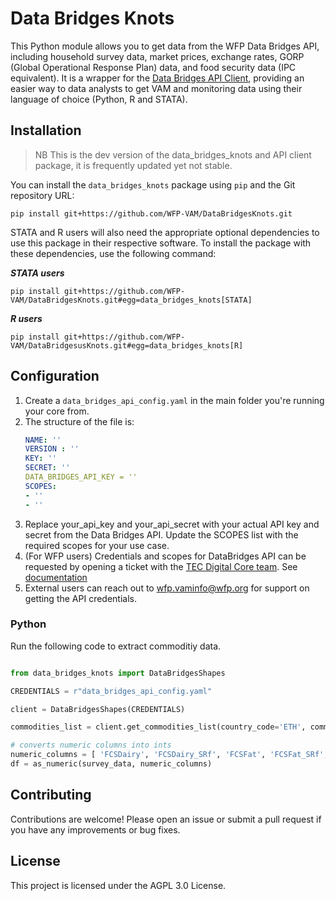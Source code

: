 # Data Bridges Knots

This Python module allows you to get data from the WFP Data Bridges API, including household survey data, market prices, exchange rates, GORP (Global Operational Response Plan) data, and food security data (IPC equivalent). It is a wrapper for the [Data Bridges API Client](https://github.com/WFP-VAM/DataBridgesAPI), providing an easier way to data analysts to get VAM and monitoring data using their language of choice (Python, R and STATA).

## Installation

> NB This is the dev version of the data_bridges_knots and API client package, it is frequently updated yet not stable.

You can install the `data_bridges_knots` package using `pip` and the Git repository URL:

```
pip install git+https://github.com/WFP-VAM/DataBridgesKnots.git
```

STATA and R users will also need the appropriate optional dependencies to use this package in their respective software. To install the package with these dependencies, use the following command:

***STATA users***
```
pip install git+https://github.com/WFP-VAM/DataBridgesKnots.git#egg=data_bridges_knots[STATA]
```

***R users***
```
pip install git+https://github.com/WFP-VAM/DataBridgesusKnots.git#egg=data_bridges_knots[R]
```

## Configuration
1. Create a ```data_bridges_api_config.yaml``` in the main folder you're running your core from.
2. The structure of the file is: 
    ```yaml
    NAME: ''
    VERSION : ''
    KEY: ''
    SECRET: ''
    DATA_BRIDGES_API_KEY = ''
    SCOPES:
    - ''
    - ''
    ```
1. Replace your_api_key and your_api_secret with your actual API key and secret from the Data Bridges API. Update the SCOPES list with the required scopes for your use case.
2. (For WFP users) Credentials and scopes for DataBridges API can be requested by opening a ticket with the [TEC Digital Core team](https://dev.azure.com/worldfoodprogramme/Digital%20Core/_workitems). See [documentation](https://docs.api.wfp.org/consumers/index.html#application-accounts)
3. External users can reach out to [wfp.vaminfo@wfp.org](mailto:wfp.vaminfo@wfp.org) for support on getting the API credentials.

### Python
Run the following code to extract commoditiy data. 

```python

from data_bridges_knots import DataBridgesShapes

CREDENTIALS = r"data_bridges_api_config.yaml"

client = DataBridgesShapes(CREDENTIALS)

commodities_list = client.get_commodities_list(country_code='ETH', commodity_name='wheat', page=1, format='json')

# converts numeric columns into ints
numeric_columns = [ 'FCSDairy', 'FCSDairy_SRf', 'FCSFat', 'FCSFat_SRf', 'FCSFruit', 'FCSFruit_SRf', 'FCSNFruiOrg', 'FCSNPrEggs', 'FCSNPrFish', 'FCSNPrMeatF', 'FCSNPrMeatO', 'FCSNVegGre', 'FCSNVegOrg', 'FCSPr', 'FCSPr_SRf', 'FCSPulse', 'FCSPulse_SRf', 'FCSStap', 'FCSStap_SRf', 'FCSSugar', 'FCSSugar_SRf', 'FCSVeg', 'FCSVeg_SRf', 'HHSize', 'HHSize01F', 'HHSize01M', 'HHSize', 'HHSize01F', 'HHSize01M', 'HHSize1217F', 'HHSize1217M', 'HHSize1859F', 'HHSize1859M', 'HHSize24F', 'HHSize24M', 'HHSize511F', 'HHSize511M', 'HHSize60AboveF', 'HHSize60AboveM', 'RESPAge' ]
df = as_numeric(survey_data, numeric_columns)

```

## Contributing
Contributions are welcome! Please open an issue or submit a pull request if you have any improvements or bug fixes.

## License
This project is licensed under the AGPL 3.0 License.
